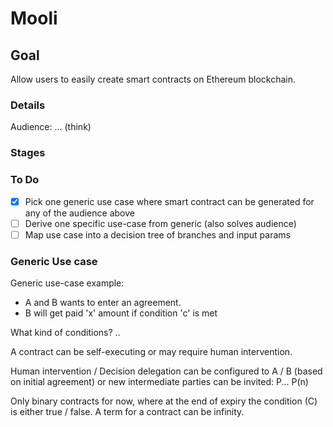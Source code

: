 # Mooli

## Goal

Allow users to easily create smart contracts on Ethereum blockchain. 

### Details


Audience:
... (think)

### Stages

### To Do

- [x] Pick one generic use case where smart contract can be generated for any of the audience above
- [ ] Derive one specific use-case from generic (also solves audience)
- [ ] Map use case into a decision tree of branches and input params

### Generic Use case

Generic use-case example: 
- A and B wants to enter an agreement.
- B will get paid 'x' amount if condition 'c' is met

What kind of conditions?
..

A contract can be self-executing or may require human intervention.

Human intervention / Decision delegation can be configured to A / B (based on initial agreement)
or
new intermediate parties can be invited:
P... P(n)

Only binary contracts for now, where at the end of expiry the condition (C) is either true / false. A term for a contract can be infinity.

